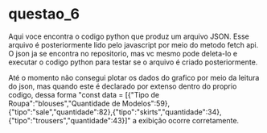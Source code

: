 # questao_6

Aqui voce encontra o codigo python que produz um arquivo JSON. Esse arquivo é posteriormente lido pelo javascript por meio do metodo fetch api.
O json ja se encontra no repositorio, mas vc mesmo pode deleta-lo e executar o codigo python para testar se o arquivo é criado posteriormente.


Até o momento não consegui plotar os dados do grafico por meio da leitura do json, mas quando este é declarado por extenso dentro do proprio codigo, dessa forma "const data = [{"Tipo de Roupa":"blouses","Quantidade de Modelos":59},{"tipo":"sale","quantidade":82},{"tipo":"skirts","quantidade":34},{"tipo":"trousers","quantidade":43}]" a exibição ocorre corretamente.
